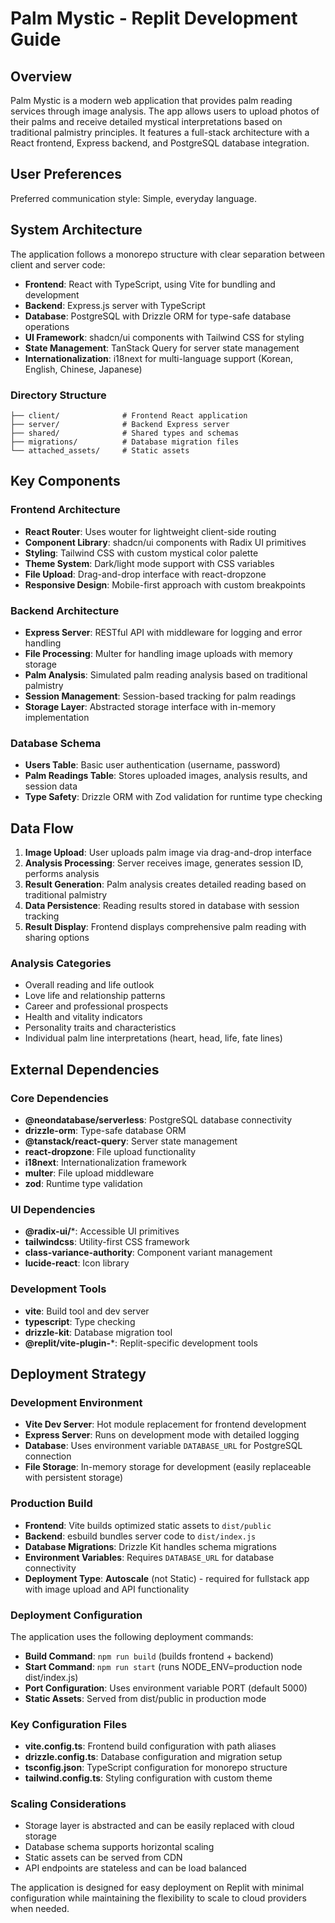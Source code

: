 # Palm Mystic - Replit Development Guide

## Overview

Palm Mystic is a modern web application that provides palm reading services through image analysis. The app allows users to upload photos of their palms and receive detailed mystical interpretations based on traditional palmistry principles. It features a full-stack architecture with a React frontend, Express backend, and PostgreSQL database integration.

## User Preferences

Preferred communication style: Simple, everyday language.

## System Architecture

The application follows a monorepo structure with clear separation between client and server code:

- **Frontend**: React with TypeScript, using Vite for bundling and development
- **Backend**: Express.js server with TypeScript
- **Database**: PostgreSQL with Drizzle ORM for type-safe database operations
- **UI Framework**: shadcn/ui components with Tailwind CSS for styling
- **State Management**: TanStack Query for server state management
- **Internationalization**: i18next for multi-language support (Korean, English, Chinese, Japanese)

### Directory Structure
```
├── client/              # Frontend React application
├── server/              # Backend Express server
├── shared/              # Shared types and schemas
├── migrations/          # Database migration files
└── attached_assets/     # Static assets
```

## Key Components

### Frontend Architecture
- **React Router**: Uses wouter for lightweight client-side routing
- **Component Library**: shadcn/ui components with Radix UI primitives
- **Styling**: Tailwind CSS with custom mystical color palette
- **Theme System**: Dark/light mode support with CSS variables
- **File Upload**: Drag-and-drop interface with react-dropzone
- **Responsive Design**: Mobile-first approach with custom breakpoints

### Backend Architecture
- **Express Server**: RESTful API with middleware for logging and error handling
- **File Processing**: Multer for handling image uploads with memory storage
- **Palm Analysis**: Simulated palm reading analysis based on traditional palmistry
- **Session Management**: Session-based tracking for palm readings
- **Storage Layer**: Abstracted storage interface with in-memory implementation

### Database Schema
- **Users Table**: Basic user authentication (username, password)
- **Palm Readings Table**: Stores uploaded images, analysis results, and session data
- **Type Safety**: Drizzle ORM with Zod validation for runtime type checking

## Data Flow

1. **Image Upload**: User uploads palm image via drag-and-drop interface
2. **Analysis Processing**: Server receives image, generates session ID, performs analysis
3. **Result Generation**: Palm analysis creates detailed reading based on traditional palmistry
4. **Data Persistence**: Reading results stored in database with session tracking
5. **Result Display**: Frontend displays comprehensive palm reading with sharing options

### Analysis Categories
- Overall reading and life outlook
- Love life and relationship patterns
- Career and professional prospects
- Health and vitality indicators
- Personality traits and characteristics
- Individual palm line interpretations (heart, head, life, fate lines)

## External Dependencies

### Core Dependencies
- **@neondatabase/serverless**: PostgreSQL database connectivity
- **drizzle-orm**: Type-safe database ORM
- **@tanstack/react-query**: Server state management
- **react-dropzone**: File upload functionality
- **i18next**: Internationalization framework
- **multer**: File upload middleware
- **zod**: Runtime type validation

### UI Dependencies
- **@radix-ui/***: Accessible UI primitives
- **tailwindcss**: Utility-first CSS framework
- **class-variance-authority**: Component variant management
- **lucide-react**: Icon library

### Development Tools
- **vite**: Build tool and dev server
- **typescript**: Type checking
- **drizzle-kit**: Database migration tool
- **@replit/vite-plugin-***: Replit-specific development tools

## Deployment Strategy

### Development Environment
- **Vite Dev Server**: Hot module replacement for frontend development
- **Express Server**: Runs on development mode with detailed logging
- **Database**: Uses environment variable `DATABASE_URL` for PostgreSQL connection
- **File Storage**: In-memory storage for development (easily replaceable with persistent storage)

### Production Build
- **Frontend**: Vite builds optimized static assets to `dist/public`
- **Backend**: esbuild bundles server code to `dist/index.js`
- **Database Migrations**: Drizzle Kit handles schema migrations
- **Environment Variables**: Requires `DATABASE_URL` for database connectivity
- **Deployment Type**: **Autoscale** (not Static) - required for fullstack app with image upload and API functionality

### Deployment Configuration
The application uses the following deployment commands:
- **Build Command**: `npm run build` (builds frontend + backend)
- **Start Command**: `npm run start` (runs NODE_ENV=production node dist/index.js)
- **Port Configuration**: Uses environment variable PORT (default 5000)
- **Static Assets**: Served from dist/public in production mode

### Key Configuration Files
- **vite.config.ts**: Frontend build configuration with path aliases
- **drizzle.config.ts**: Database configuration and migration setup
- **tsconfig.json**: TypeScript configuration for monorepo structure
- **tailwind.config.ts**: Styling configuration with custom theme

### Scaling Considerations
- Storage layer is abstracted and can be easily replaced with cloud storage
- Database schema supports horizontal scaling
- Static assets can be served from CDN
- API endpoints are stateless and can be load balanced

The application is designed for easy deployment on Replit with minimal configuration while maintaining the flexibility to scale to cloud providers when needed.